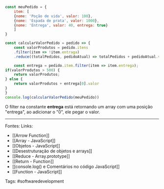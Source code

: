 
```js
const meuPedido = {
	item: [
	{nome: 'Poção de vida', valor: 100},
	{nome: 'Espada de prata', valor: 1000},
	{nome: 'Entrega', valor: 40, entrega: true}
	]
}

const calcularValorPedido = pedido => {
	const valorProdutos = pedido.itens
	.filter(item => !item.entraga)
	.reduce((totalPedidos, pedidoAtual) => totalPedidos + pedidoAtual.valor, 0);

	const entrega = pedido.item.filter(item => item.entrega);
if(valorProdutos > 500) {
	return valorProdutos;
} else {
	return valorProdutos + entrega[0].valor
}
}
console.log(calcularValorPedido(meuPedido))
```

O filter na constante **entrega** está retornando um array com uma posição "entrega", ao adicionar o "0", ele pegar o valor.

---
Fontes:
Links:
- [[Arrow Function]]
- [[Array - JavaScript]]
- [[Objetos - JavaScript]]
- [[Desestruturação de objetos e arrays]]
- [[Reduce - Array.prototype]]
- [[Return - Function]]
- [[console.log() e Comentários no código JavaScript]]
- [[Function - JavaScript]]

Tags: #softwaredevelopment 
